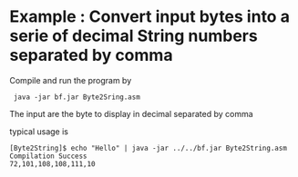 # Example : Convert input bytes into a serie of decimal String numbers separated by comma

Compile and run the program by

     java -jar bf.jar Byte2Sring.asm
    
The input are the byte to display in decimal separated by comma

typical usage is

    [Byte2String]$ echo "Hello" | java -jar ../../bf.jar Byte2String.asm 
    Compilation Success
    72,101,108,108,111,10  

  
